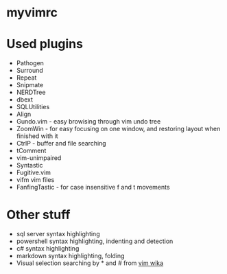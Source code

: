 myvimrc
=======

# Used plugins

* Pathogen
* Surround
* Repeat
* Snipmate
* NERDTree
* dbext
* SQLUtilities
* Align
* Gundo.vim - easy browising through vim undo tree
* ZoomWin - for easy focusing on one window, and restoring layout when finished with it
* CtrlP - buffer and file searching
* tComment
* vim-unimpaired
* Syntastic
* Fugitive.vim
* vifm vim files
* FanfingTastic - for case insensitive f and t movements

# Other stuff

* sql server syntax highlighting
* powershell syntax highlighting, indenting and detection
* c# syntax highlighting
* markdown syntax highlighting, folding
* Visual selection searching by * and # from [vim wika](http://vim.wikia.com/wiki/VimTip171)
